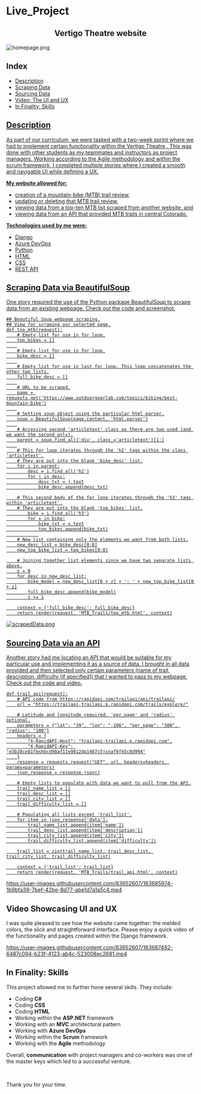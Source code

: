 # Live_Project

<h2 align="center">Vertigo Theatre website</h2>

![homepage.png](images/homepage.png)

<h2>Index</h2>
<ul>
  <li><a href="#intro">Description</a></li>
  <li><a href="#bs">Scraping Data</a></li>
  <li><a href="#api">Sourcing Data</a></li>
  <li><a href="#ux">Video: The UI and UX</a></li>
  <li><a href="#skills">In Finality: Skills</li>
</ul>



<h2 id="intro">Description</h2>
<p>As part of our curriculum, we were tasked with a two-week sprint where we had to implement certain functionality within the Vertigo Theatre . This was done with other students as my teammates and instructors as project managers. Working according to the Agile methodology and within the scrum framework, I completed multiple stories where I created a smooth and navigable UI while defining a UX.</p>

<p><strong>My website allowed for:</strong></p>
<ul>
  <li>creation of a mountain-bike (MTB) trail review,</li>
  <li>updating or deleting that MTB trail review,</li>
  <li>viewing data from a top-ten MTB list scraped from another website, and</li>
  <li>viewing data from an API that provided MTB trails in central Colorado.</li>
</ul>

<p><strong>Technologies used by me were:</strong></p>
<ul>
  <li>Django</li>
  <li>Azure DevOps</li>
  <li>Python</li>
  <li>HTML</li>
  <li>CSS</li>
  <li>REST API</li>
</ul>

<h2 id="bs">Scraping Data via BeautifulSoup</h2>
<p>One story required the use of the Python package BeautifulSoup to scrape data from an existing webpage. Check out the code and screenshot.</p>

```
## Beautiful Soup webpage scraping.
## View for scraping our selected page.
def top_mtb(request):
    # Empty list for use in for loop.
    top_bikes = []
    
    # Empty list for use in for loop.
    bike_desc = []
    
    # Empty list for use in last for loop. This loop concatenates the other two lists.
    full_bike_desc = []
    
    # URL to be scraped.
    page = requests.get('https://www.outdoorgearlab.com/topics/biking/best-mountain-bike')
    
    # Setting soup object using the particular html parser.
    soup = BeautifulSoup(page.content, 'html.parser')
    
    # Accessing second 'articletext' class as there are two used (and we want the second only).
    parent = soup.find_all('div', class_='articletext')[1:]
    
    # This for loop iterates through the 'h2' tags within the class 'articletext'.
    # They are put into the blank 'bike_desc' list.
    for i in parent:
        desc = i.find_all('h2')
        for j in desc:
            desc_txt = j.text
            bike_desc.append(desc_txt)

    # This second body of the for loop iterates through the 'h3' tags within 'articletext'.
    # They are put into the blank 'top_bikes' list.
        bike = i.find_all('h3')
        for x in bike:
            bike_txt = x.text
            top_bikes.append(bike_txt)
            
    # New list containing only the elements we want from both lists.
    new_desc_list = bike_desc[0:8]
    new_top_bike_list = top_bikes[0:8]

    # Joining together list elements since we have two separate lists above.
    z = 0
    for desc in new_desc_list:
        bike_model = new_desc_list[0 + z] + ': ' + new_top_bike_list[0 + z]
        full_bike_desc.append(bike_model)
        z += 1

    context = {'full_bike_desc': full_bike_desc}
    return render(request, 'MTB_Trails/top_mtb.html', context)
```

![scrapedData.png](images/scrapedData.png)


<h2 id="api">Sourcing Data via an API</h2>
<p>Another story had me locating an API that would be suitable for my particular use and implementing it as a source of data. I brought in all data provided and then selected only certain parameters (name of trail, description, difficulty [if specified]) that I wanted to pass to my webpage. Check out the code and video.</p>

```
def trail_api(request):
    # API code from https://rapidapi.com/trailapi/api/trailapi/
    url = "https://trailapi-trailapi.p.rapidapi.com/trails/explore/"

    # Latitude and longitude required. 'per_page' and 'radius' optional.
    parameters = {"lat": "39", "lon": "-106", "per_page": "300", "radius": "100"}
    headers = {
        "X-RapidAPI-Host": "trailapi-trailapi.p.rapidapi.com",
        "X-RapidAPI-Key": "e3b28ce81fmshbcd98af11e9812dp1487c5jsnaf6f45c8d994"
    }
    response = requests.request("GET", url, headers=headers, params=parameters)
    json_response = response.json()

    # Empty lists to populate with data we want to pull from the API.
    trail_name_list = []
    trail_desc_list = []
    trail_city_list = []
    trail_difficulty_list = []

    # Populating all lists except 'trail_list'.
    for item in json_response['data']:
        trail_name_list.append(item['name'])
        trail_desc_list.append(item['description'])
        trail_city_list.append(item['city'])
        trail_difficulty_list.append(item['difficulty'])

    trail_list = zip(trail_name_list, trail_desc_list, trail_city_list, trail_difficulty_list)

    context = {'trail_list': trail_list}
    return render(request, 'MTB_Trails/trail_api.html', context)
```

https://user-images.githubusercontent.com/83652607/163685974-1b9bfa39-7bef-42be-8d77-abe1d7a1a5c4.mp4


<h2 id="ux">Video Showcasing UI and UX</h2>
<p>I was quite pleased to see how the website came together: the melded colors, the slick and straightforward interface. Please enjoy a quick video of the functionality and pages created within the Django framework.</p>

https://user-images.githubusercontent.com/83652607/163687482-6487c094-b23f-4123-ab4c-523008ec2681.mp4

<h2 id="skills">In Finality: Skills</h2>
<p>This project allowed me to further hone several skills. They include:</p>
<ul>
  <li>Coding <strong>C#</strong></li>
  <li>Coding <strong>CSS</strong></li>
  <li>Coding <strong>HTML</strong></li>
  <li>Working within the <strong>ASP.NET</strong> framework</li>
  <li>Working with an <strong>MVC</strong> architectural pattern</li>
  <li>Working with <strong>Azure DevOps</strong></li>
  <li>Working within the <strong>Scrum</strong> framework</li>
  <li>Working with the <strong>Agile</strong> methodology</li>
</ul>

<p>Overall, <strong>communication</strong> with project managers and co-workers was one of the master keys which led to a successful venture.</p>
<br>
<p>Thank you for your time.</p>




  
